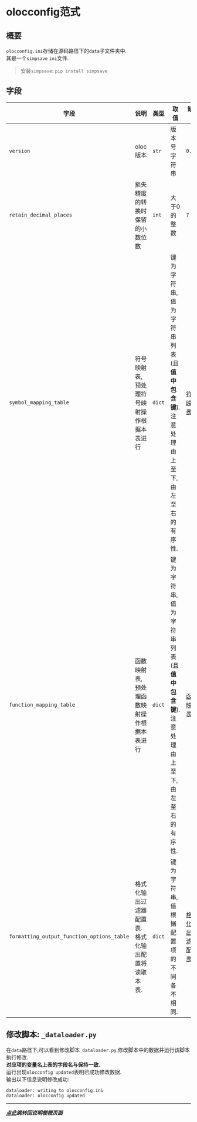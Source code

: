 # olocconfig范式  

## 概要  

`olocconfig.ini`存储在源码路径下的`data`子文件夹中.  
其是一个`simpsave` `ini`文件.  
> 安装`simpsave`: `pip install simpsave`  

## 字段  

| 字段                                         | 说明                        | 类型     | 取值                                           | 缺省值                           |  
|--------------------------------------------|---------------------------|--------|----------------------------------------------|-------------------------------|  
| `version`                                  | oloc版本                    | `str`  | 版本号字符串                                       | `0.1.0`                       | 
| `retain_decimal_places`                    | 损失精度的转换时保留的小数位数           | `int`  | 大于0的整数                                       | `7`                           | 
| `symbol_mapping_table`                     | 符号映射表,预处理符号映射操作根据本表进行     | `dict` | 键为字符串,值为字符串列表(且**值中包含键**).注意处理由上至下,由左至右的有序性. | [符号映射表](符号映射表.md)             |
| `function_mapping_table`                   | 函数映射表,预处理函数映射操作根据本表进行     | `dict` | 键为字符串,值为字符串列表(且**值中包含键**).注意处理由上至下,由左至右的有序性. | [函数映射表](函数映射表.md)             |  
| `formatting_output_function_options_table` | 格式化输出过滤器配置表.格式化输出配置将读取本表. | `dict` | 键为字符串,值根据配置项的不同各不相同.                         | [格式化输出过滤器配置表](格式化输出过滤器配置表.md) |  


## 修改脚本: `_dataloader.py`  

在`data`路径下,可以看到修改脚本`_dataloader.py`.修改脚本中的数据并运行该脚本执行修改.  
**对应项的变量名上表的字段名与保持一致.**  
运行出现`olocconfig updated`表明已成功修改数据.  
输出以下信息说明修改成功:  
```plaintext
dataloader: writing to olocconfig.ini
dataloader: olocconfig updated
```

---

***[点此](../项目说明梗概.md)跳转回说明梗概页面***

